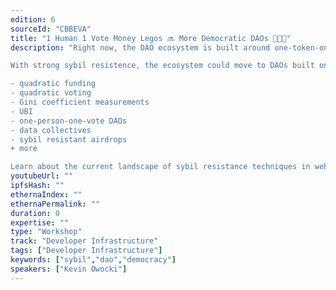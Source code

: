 ```yaml
---
edition: 6
sourceId: "CBBEVA"
title: "1 Human 1 Vote Money Legos 🔜 More Democratic DAOs 🧱🤝✨"
description: "Right now, the DAO ecosystem is built around one-token-one-vote or one-cpu-one-vote schemes.

With strong sybil resistence, the ecosystem could move to DAOs built on one-human-one-vote. This unlocks more democratic use cases like:

- quadratic funding
- quadratic voting
- Gini coefficient measurements
- UBI
- one-person-one-vote DAOs
- data collectives
- sybil resistant airdrops
+ more

Learn about the current landscape of sybil resistance techniques in web3."
youtubeUrl: ""
ipfsHash: ""
ethernaIndex: ""
ethernaPermalink: ""
duration: 0
expertise: ""
type: "Workshop"
track: "Developer Infrastructure"
tags: ["Developer Infrastructure"]
keywords: ["sybil","dao","democracy"]
speakers: ["Kevin Owocki"]
---
```

